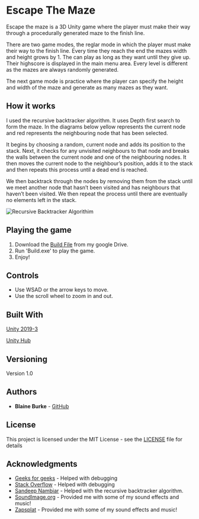 # Escape The Maze

Escape the maze is a 3D Unity game where the player must make their way through a procedurally generated maze to the finish line. 

There are two game modes, the reglar mode in which the player must make their way to the finish line. Every time they reach the end the mazes width and height grows by 1. The can play as long as they want until they give up. Their highscore is displayed in the main menu area. Every level is different as the mazes are always randomly generated.

The next game mode is practice where the player can specify the height and width of the maze and generate as many mazes as they want.

## How it works
I used the recursive backtracker algorithm. It uses Depth first search to form the maze.
In the diagrams below yellow represents the current node and red represents the neighbouring 
node that has been selected.


It begins by choosing a random, current node and adds its position to the stack. Next, it checks for
any unvisited neighbours to that node and breaks the walls between the current node and one of 
the neighbouring nodes. It then moves the current node to the neighbour’s position, adds it to the 
stack and then repeats this process until a dead end is reached.


We then backtrack through the nodes by removing them from the stack until we meet another node 
that hasn’t been visited and has neighbours that haven’t been visited. We then repeat the process
until there are eventually no elements left in the stack.

![Recursive Backtracker Algorithim](https://github.com/BurkeBlaine1999/procedurally-Generated-Maze/blob/main/Assets/Images/Designs.PNG)

## Playing the game

1) Download the [Build File](https://drive.google.com/file/d/1Cj9XqGRRVThX00QirjG52muzaP7VoCjF/view?usp=sharing) from my google Drive.
2) Run 'Build.exe' to play the game.
3) Enjoy!

## Controls
* Use WSAD or the arrow keys to move.
* Use the scroll wheel to zoom in and out.

## Built With

[Unity 2019-3](https://unity.com/releases/2019-3)

[Unity Hub](https://unity3d.com/get-unity/download)

## Versioning

Version 1.0

## Authors

* **Blaine Burke** - [GitHub](https://github.com/BurkeBlaine1999)

## License

This project is licensed under the MIT License - see the [LICENSE](https://github.com/BurkeBlaine1999/procedurally-Generated-Maze/blob/main/LICENSE) file for details

## Acknowledgments

* [Geeks for geeks](https://www.geeksforgeeks.org/) - Helped with debugging 
* [Stack Overflow](https://stackoverflow.com/) - Helped with debugging 
* [Sandeep Nambiar](https://www.youtube.com/channel/UCmfFa5FtYTbE_sFHpB1gxKg) - Helped with the recursive backtracker algorithm.
* [SoundImage.org](http://soundimage.org/) - Provided me with some of my sound effects and music! 
* [Zapsplat](https://www.zapsplat.com/) - Provided me with some of my sound effects and music! 

